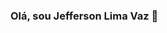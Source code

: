 ### Olá, sou Jefferson Lima Vaz 👋

<!--

- 🔭 Hoje trabalho como Analista de Planejamento e Controle no Grupo São Martinho.
- 🌱 Atualmente estou apredendo Python, JavaScript, Java, C#, HTML5, PHP, CSS e cursando pós em Engenharia de Sistemas Agrícolas.
- 👯 Estou procurando colaborar com Dashboards em Power BI e Excel VBA conectados as mais diversas fontes de dados.
- 🤔 Estou procurando ajuda com Dashboards em Python.
- 💬 Pergunte-me sobre VBA, PL/SQL e DAX.
- 📫 How to reach me: jlvaz2014@gmail.com.
- 😄 Pronouns: ele/dele.

<div>
  <a href="https://github.com/jefferson-vaz">
  <img height="180em" src="https://github-readme-stats.vercel.app/api?username=jefferson-vaz&show_icons=true&theme=dark&include_all_commits=true&count_private=true"/>
</div>
